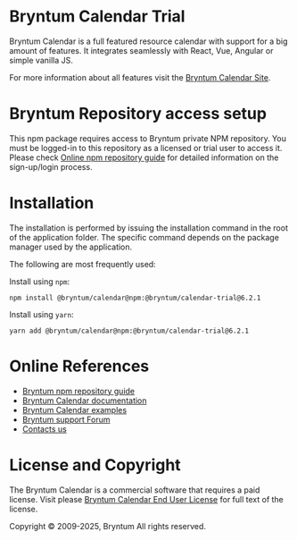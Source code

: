 # Bryntum Calendar Trial

Bryntum Calendar is a full featured resource calendar with support for a big amount of features.
It integrates seamlessly with React, Vue, Angular or simple vanilla JS.

For more information about all features visit the [Bryntum Calendar Site](https://bryntum.com/products/calendar/).

# Bryntum Repository access setup

This npm package requires access to Bryntum private NPM repository.
You must be logged-in to this repository as a licensed or trial user to access it.
Please check [Online npm repository guide](https://bryntum.com/products/calendar/docs/guide/Calendar/npm-repository) for 
detailed information on the sign-up/login process.

# Installation

The installation is performed by issuing the installation command in the root of the application folder. The specific
command depends on the package manager used by the application.

The following are most frequently used:

Install using `npm`:

```shell
npm install @bryntum/calendar@npm:@bryntum/calendar-trial@6.2.1
```

Install using `yarn`:

```shell
yarn add @bryntum/calendar@npm:@bryntum/calendar-trial@6.2.1
```

# Online References

* [Bryntum npm repository guide](https://bryntum.com/products/calendar/docs/guide/Calendar/npm-repository)
* [Bryntum Calendar documentation](https://bryntum.com/products/calendar/docs/)
* [Bryntum Calendar examples](https://bryntum.com/products/calendar/examples/)
* [Bryntum support Forum](https://forum.bryntum.com/)
* [Contacts us](https://bryntum.com/contact/)

# License and Copyright

The Bryntum Calendar is a commercial software that requires a paid license.
Visit please [Bryntum Calendar End User License](https://bryntum.com/products/calendar/license/) for full text of the license.

Copyright © 2009-2025, Bryntum
All rights reserved.
